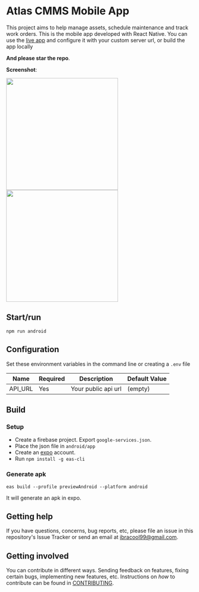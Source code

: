 # Atlas CMMS Mobile App

This project aims to help manage assets, schedule maintenance and track work orders. This is the mobile app developed
with React Native.
You can use the [live app](https://play.google.com/store/apps/details?id=com.atlas.cmms) and configure it with your custom server url, or build the app locally

**And please star the repo**.

**Screenshot**:

<img src="https://i.ibb.co/B39dVjC/Screenshot-20230320-110652.jpg" width="300"/>
<img src="https://i.ibb.co/NWSfcpq/Screenshot-20230320-111216.jpg" width="300"/>

## Start/run
```shell
npm run android
```

## Configuration

Set these environment variables in the command line or creating a `.env` file

| Name       | Required | Description         | Default Value |
|------------|----------|---------------------|---------------|
| API_URL    | Yes      | Your public api url | (empty)       |

## Build
### Setup
- Create a firebase project. Export `google-services.json`.
- Place the json file in `android/app`
- Create an [expo](https://expo.dev) account.
- Run `npm install -g eas-cli`
### Generate apk
```shell
eas build --profile previewAndroid --platform android
```
It will generate an apk in expo.
## Getting help

If you have questions, concerns, bug reports, etc, please file an issue in this repository's Issue Tracker or send an
email at ibracool99@gmail.com.

## Getting involved

You can contribute in different ways. Sending feedback on features, fixing certain bugs, implementing new features, etc.
Instructions on _how_ to contribute can be found in [CONTRIBUTING](CONTRIBUTING.md).
